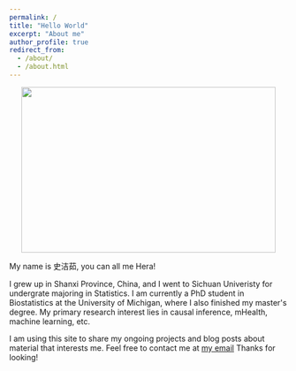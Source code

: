 ```yaml
---
permalink: /
title: "Hello World"
excerpt: "About me"
author_profile: true
redirect_from: 
  - /about/
  - /about.html
---
```



<p align="center">
  <img width="460" height="300" src="https://github.com/Herashi/herashi.github.io/tree/master/images/profile.png">
</p>


My name is 史洁茹, you can all me Hera! 


I grew up in Shanxi Province, China, and I went to Sichuan Univeristy for undergrate majoring in Statistics. I am currently a PhD student in Biostatistics at the University of Michigan, where I also finished my master's degree. My primary research interest lies in causal inference, mHealth, machine learning, etc. 


I am using this site to share my ongoing projects and blog posts about material that interests me. Feel free to contact me at [my email](herashi@umich.edu) Thanks for looking!
